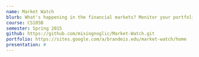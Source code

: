 ```yaml
---
name: Market Watch
blurb: What's happening in the financial markets? Monitor your portfolio by getting real time alerts on quantitative data(price, percentage change, graphs etc) and qualitative data through twitter sentiment analysis.
course: CS105B
semester: Spring 2015
github: https://github.com/misingnoglic/Market-Watch.git
portfolio: https://sites.google.com/a/brandeis.edu/market-watch/home
presentation: #
---
```

